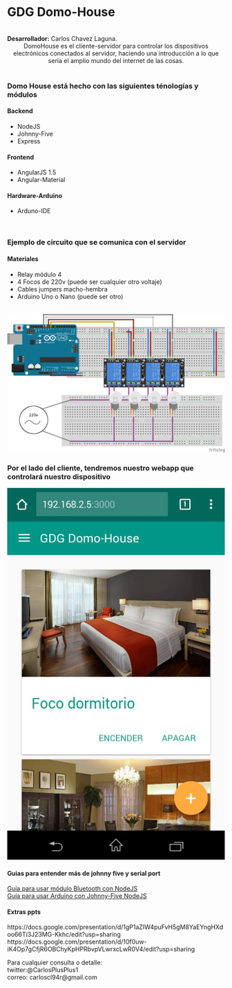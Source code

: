 <h1>GDG Domo-House</h1>
<br/>
<b>Desarrollador:</b> Carlos Chavez Laguna.<br/>

    

<center>DomoHouse es el cliente-servidor para controlar los dispositivos electrónicos conectados al servidor, haciendo una introducción a lo que seria el amplio mundo del internet de las cosas.</center>

<br/>
<h3>Domo House está hecho con las siguientes ténologías y módulos</h3>
<h4>Backend</h4>
<ul>
  <li>NodeJS</li>
  <li>Johnny-Five</li>
  <li>Express</li>
</ul> 
<h4>Frontend</h4>
<ul>
  <li>AngularJS 1.5 </li>
  <li>Angular-Material</li>
</ul> 

<h4>Hardware-Arduino</h4>
<ul>
  <li>Arduno-IDE </li>  
</ul>

<br/>


<h3>Ejemplo de circuito que se comunica con el servidor</h3>
<h4>Materiales</h4>
<ul>
  <li>Relay módulo 4</li>
  <li>4 Focos de 220v (puede ser cualquier otro voltaje)</li>
  <li>Cables jumpers macho-hembra</li>
  <li>Arduino Uno o Nano (puede ser otro)</li>

</ul> 
<br/>
<img src="https://raw.githubusercontent.com/CarlosDevlp/GDGDomoHouse/master/guia/diagrama_relay_arduino.png" />


<h3>Por el lado del cliente, tendremos nuestro webapp que controlará nuestro dispositivo</h3>
<img src="https://raw.githubusercontent.com/CarlosDevlp/GDGDomoHouse/master/guia/mock.png" />

<br/>
<h4>Guias para entender más de johnny five y serial port</h4>
<a href="https://docs.google.com/document/d/1nwe1Bsl-Ikoqbs-fdbQYpyqSeVLv8ljs2a9tuVf4gxQ/edit?usp=sharing">Guía para usar módulo Bluetooth con NodeJS</a> <br/>
<a href="https://docs.google.com/document/d/1jZxpvfF0sJMoe6UJ7NQVqmTaRy6i3RHhISDs6Aa-rPQ/edit?usp=sharing">Guía para usar Arduino con Johnny-Five NodeJS</a>
<br/>
<h4>Extras ppts</h4>
https://docs.google.com/presentation/d/1gP1aZIW4puFvH5gM8YaEYngHXdoo66Ti3J23MG-Kkhc/edit?usp=sharing
https://docs.google.com/presentation/d/10f0uw-iK4Op7gCfjR6OBChyKpHPRbvpVLwrxcLwR0V4/edit?usp=sharing
<p>
  Para cualquier consulta o detalle:<br/>
  twitter:@CarlosPlusPlus1 <br/>
  correo: carloscl94r@gmail.com <br/>  
</p>
